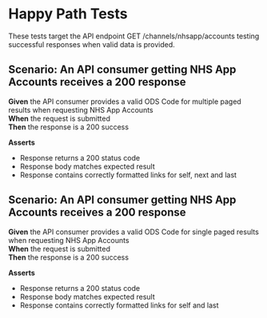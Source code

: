 # Happy Path Tests

These tests target the API endpoint GET /channels/nhsapp/accounts testing successful responses when valid data is provided.


## Scenario: An API consumer getting NHS App Accounts receives a 200 response

**Given** the API consumer provides a valid ODS Code for multiple paged results when requesting NHS App Accounts
<br/>
**When** the request is submitted
<br/>
**Then** the response is a 200 success
<br/>

**Asserts**
- Response returns a 200 status code
- Response body matches expected result
- Response contains correctly formatted links for self, next and last


## Scenario: An API consumer getting NHS App Accounts receives a 200 response

**Given** the API consumer provides a valid ODS Code for single paged results when requesting NHS App Accounts
<br/>
**When** the request is submitted
<br/>
**Then** the response is a 200 success
<br/>

**Asserts**
- Response returns a 200 status code
- Response body matches expected result
- Response contains correctly formatted links for self and last
